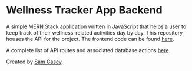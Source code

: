 # Wellness Tracker App Backend
A simple MERN Stack application written in JavaScript that helps a user to keep track of their wellness-related activities day by day. This repository houses the API for the project. The frontend code can be found [here](https://github.com/samuel-casey/wellness-tracker-frontend).

A complete list of API routes and associated database actions [here](routes.md).

Created by [Sam Casey](https://github.com/samuel-casey).